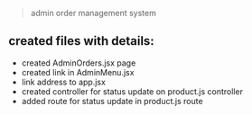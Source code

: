 > admin order management system

## created files with details:

- created AdminOrders.jsx page
- created link in AdminMenu.jsx
- link address to app.jsx
- created controller for status update on product.js controller
- added route for status update in product.js route
